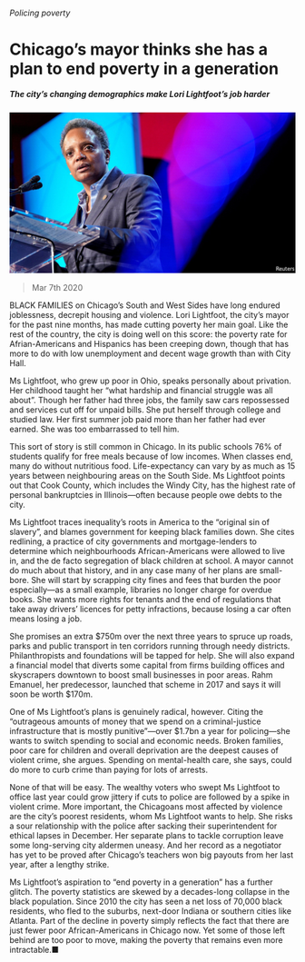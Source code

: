 ###### Policing poverty

# Chicago’s mayor thinks she has a plan to end poverty in a generation 

##### The city’s changing demographics make Lori Lightfoot’s job harder 

![image](images/20200307_USP503.jpg) 

> Mar 7th 2020 

BLACK FAMILIES on Chicago’s South and West Sides have long endured joblessness, decrepit housing and violence. Lori Lightfoot, the city’s mayor for the past nine months, has made cutting poverty her main goal. Like the rest of the country, the city is doing well on this score: the poverty rate for Afrian-Americans and Hispanics has been creeping down, though that has more to do with low unemployment and decent wage growth than with City Hall.

Ms Lightfoot, who grew up poor in Ohio, speaks personally about privation. Her childhood taught her “what hardship and financial struggle was all about”. Though her father had three jobs, the family saw cars repossessed and services cut off for unpaid bills. She put herself through college and studied law. Her first summer job paid more than her father had ever earned. She was too embarrassed to tell him.


This sort of story is still common in Chicago. In its public schools 76% of students qualify for free meals because of low incomes. When classes end, many do without nutritious food. Life-expectancy can vary by as much as 15 years between neighbouring areas on the South Side. Ms Lightfoot points out that Cook County, which includes the Windy City, has the highest rate of personal bankruptcies in Illinois—often because people owe debts to the city.

Ms Lightfoot traces inequality’s roots in America to the “original sin of slavery”, and blames government for keeping black families down. She cites redlining, a practice of city governments and mortgage-lenders to determine which neighbourhoods African-Americans were allowed to live in, and the de facto segregation of black children at school. A mayor cannot do much about that history, and in any case many of her plans are small-bore. She will start by scrapping city fines and fees that burden the poor especially—as a small example, libraries no longer charge for overdue books. She wants more rights for tenants and the end of regulations that take away drivers’ licences for petty infractions, because losing a car often means losing a job.

She promises an extra $750m over the next three years to spruce up roads, parks and public transport in ten corridors running through needy districts. Philanthropists and foundations will be tapped for help. She will also expand a financial model that diverts some capital from firms building offices and skyscrapers downtown to boost small businesses in poor areas. Rahm Emanuel, her predecessor, launched that scheme in 2017 and says it will soon be worth $170m.

One of Ms Lightfoot’s plans is genuinely radical, however. Citing the “outrageous amounts of money that we spend on a criminal-justice infrastructure that is mostly punitive”—over $1.7bn a year for policing—she wants to switch spending to social and economic needs. Broken families, poor care for children and overall deprivation are the deepest causes of violent crime, she argues. Spending on mental-health care, she says, could do more to curb crime than paying for lots of arrests.

None of that will be easy. The wealthy voters who swept Ms Lightfoot to office last year could grow jittery if cuts to police are followed by a spike in violent crime. More important, the Chicagoans most affected by violence are the city’s poorest residents, whom Ms Lightfoot wants to help. She risks a sour relationship with the police after sacking their superintendent for ethical lapses in December. Her separate plans to tackle corruption leave some long-serving city aldermen uneasy. And her record as a negotiator has yet to be proved after Chicago’s teachers won big payouts from her last year, after a lengthy strike.

Ms Lightfoot’s aspiration to “end poverty in a generation” has a further glitch. The poverty statistics are skewed by a decades-long collapse in the black population. Since 2010 the city has seen a net loss of 70,000 black residents, who fled to the suburbs, next-door Indiana or southern cities like Atlanta. Part of the decline in poverty simply reflects the fact that there are just fewer poor African-Americans in Chicago now. Yet some of those left behind are too poor to move, making the poverty that remains even more intractable.■


